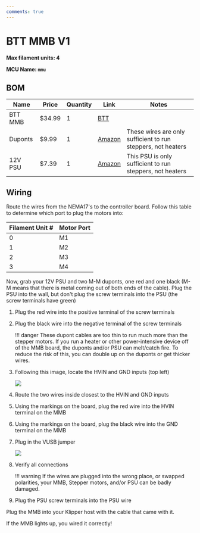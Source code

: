 ```yaml
---
comments: true
---
```


# BTT MMB V1

**Max filament units: 4**

**MCU Name: `mmu`**

## BOM

| Name | Price | Quantity | Link | Notes |
| - | - | - | - | - |
| BTT MMB | $34.99 | 1 | [BTT](https://biqu.equipment/products/bigtreetech-mmb?srsltid=AfmBOoponySi7shutNrn8sXQ4NCBiLPUvgYTROIgp_KaDdjZcKoXTYkT) | |
Duponts | $9.99 | 1 | [Amazon](https://a.co/d/6QwGxhH) | These wires are only sufficient to run steppers, not heaters |
| 12V PSU | $7.39 | 1 | [Amazon](https://a.co/d/gLC1eli) | This PSU is only sufficient to run steppers, not heaters |

## Wiring

Route the wires from the NEMA17's to the controller board. Follow this table to determine which port to plug the motors into:

| Filament Unit # | Motor Port |
| - | - |
| 0 | M1 |
| 1 | M2 |
| 2 | M3 |
| 3 | M4 |

Now, grab your 12V PSU and two M-M duponts, one red and one black (M-M means that there is metal coming out of both ends of the cable). Plug the PSU into the wall, but don't plug the screw terminals into the PSU (the screw terminals have green)

1. Plug the red wire into the positive terminal of the screw terminals
2. Plug the black wire into the negative terminal of the screw terminals

    !!! danger
        These dupont cables are too thin to run much more than the stepper motors. If you run a heater or other power-intensive device off of the MMB board, the duponts and/or PSU can melt/catch fire. To reduce the risk of this, you can double up on the duponts or get thicker wires.

3. Following this image, locate the HVIN and GND inputs (top left)

    ![](bttmmbpins.jpg)

4. Route the two wires inside closest to the HVIN and GND inputs
5. Using the markings on the board, plug the red wire into the HVIN terminal on the MMB
6. Using the markings on the board, plug the black wire into the GND terminal on the MMB
7. Plug in the VUSB jumper

    ![](MMB_CAN_USB.png)

7. Verify all connections

    !!! warning
        If the wires are plugged into the wrong place, or swapped polarities, your MMB, Stepper motors, and/or PSU can be badly damaged.

8. Plug the PSU screw terminals into the PSU wire

Plug the MMB into your Klipper host with the cable that came with it.

If the MMB lights up, you wired it correctly!